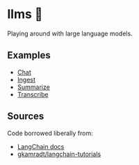 # llms :speech_balloon:
Playing around with large language models.

## Examples
- [Chat](./chat/README.md)
- [Ingest](./ingest/README.md)
- [Summarize](./summarize/README.md)
- [Transcribe](./transcribe/README.md)

## Sources
Code borrowed liberally from:
- [LangChain docs](https://docs.langchain.com/docs/)
- [gkamradt/langchain-tutorials](https://github.com/gkamradt/langchain-tutorials)
